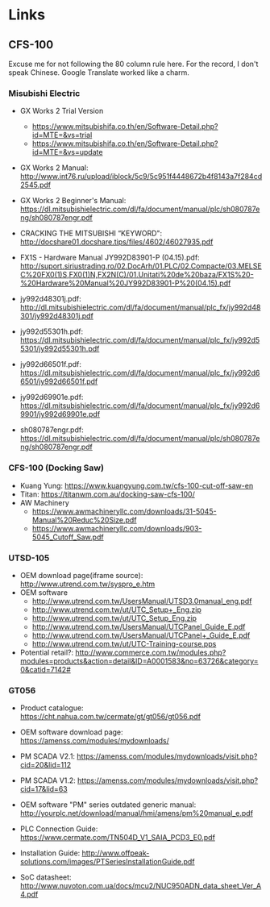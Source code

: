 # Links
## CFS-100
Excuse me for not following the 80 column rule here. For the record, I don't
speak Chinese. Google Translate worked like a charm.

### Misubishi Electric
* GX Works 2 Trial Version
  * https://www.mitsubishifa.co.th/en/Software-Detail.php?id=MTE=&vs=trial
  * https://www.mitsubishifa.co.th/en/Software-Detail.php?id=MTE=&vs=update

* GX Works 2 Manual: http://www.int76.ru/upload/iblock/5c9/5c951f4448672b4f8143a7f284cd2545.pdf
* GX Works 2 Beginner's Manual: https://dl.mitsubishielectric.com/dl/fa/document/manual/plc/sh080787eng/sh080787engr.pdf
* CRACKING THE MITSUBISHI “KEYWORD": http://docshare01.docshare.tips/files/4602/46027935.pdf
* FX1S - Hardware Manual JY992D83901-P (04.15).pdf: http://suport.siriustrading.ro/02.DocArh/01.PLC/02.Compacte/03.MELSEC%20FX0(1)S,FX0(1)N,FX2N(C)/01.Unitati%20de%20baza/FX1S%20-%20Hardware%20Manual%20JY992D83901-P%20(04.15).pdf
* jy992d48301j.pdf: http://dl.mitsubishielectric.com/dl/fa/document/manual/plc_fx/jy992d48301/jy992d48301j.pdf
* jy992d55301h.pdf: https://dl.mitsubishielectric.com/dl/fa/document/manual/plc_fx/jy992d55301/jy992d55301h.pdf
* jy992d66501f.pdf: https://dl.mitsubishielectric.com/dl/fa/document/manual/plc_fx/jy992d66501/jy992d66501f.pdf
* jy992d69901e.pdf: https://dl.mitsubishielectric.com/dl/fa/document/manual/plc_fx/jy992d69901/jy992d69901e.pdf
* sh080787engr.pdf: https://dl.mitsubishielectric.com/dl/fa/document/manual/plc/sh080787eng/sh080787engr.pdf

### CFS-100 (Docking Saw)
* Kuang Yung: https://www.kuangyung.com.tw/cfs-100-cut-off-saw-en
* Titan: https://titanwm.com.au/docking-saw-cfs-100/
* AW Machinery
  * https://www.awmachineryllc.com/downloads/31-5045-Manual%20Reduc%20Size.pdf
  * https://www.awmachineryllc.com/downloads/903-5045_Cutoff_Saw.pdf

### UTSD-105
* OEM download page(iframe source): http://www.utrend.com.tw/syspro_e.htm
* OEM software
  * http://www.utrend.com.tw/UsersManual/UTSD3.0manual_eng.pdf
  * http://www.utrend.com.tw/ut/UTC_Setup+_Eng.zip
  * http://www.utrend.com.tw/ut/UTC_Setup_Eng.zip
  * http://www.utrend.com.tw/UsersManual/UTCPanel_Guide_E.pdf
  * http://www.utrend.com.tw/UsersManual/UTCPanel+_Guide_E.pdf
  * http://www.utrend.com.tw/ut/UTC-Training-course.pps
* Potential retail?: http://www.commerce.com.tw/modules.php?modules=products&action=detail&ID=A0001583&no=63726&category=0&catid=7142#

### GT056
* Product catalogue: https://cht.nahua.com.tw/cermate/gt/gt056/gt056.pdf
* OEM software download page: https://amenss.com/modules/mydownloads/
* PM SCADA V2.1: https://amenss.com/modules/mydownloads/visit.php?cid=20&lid=112
* PM SCADA V1.2: https://amenss.com/modules/mydownloads/visit.php?cid=17&lid=63

* OEM software "PM" series outdated generic manual: http://yourplc.net/download/manual/hmi/amens/pm%20manual_e.pdf
* PLC Connection Guide: https://www.cermate.com/TN504D_V1_SAIA_PCD3_E0.pdf
* Installation Guide: http://www.offpeak-solutions.com/images/PTSeriesInstallationGuide.pdf

* SoC datasheet: http://www.nuvoton.com.ua/docs/mcu2/NUC950ADN_data_sheet_Ver_A4.pdf
